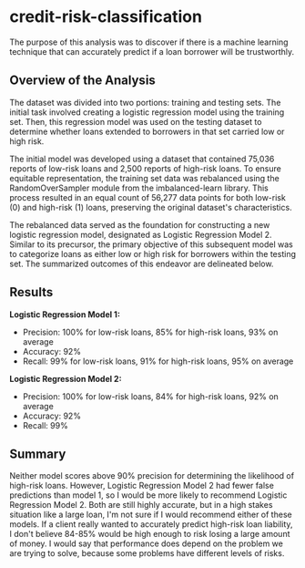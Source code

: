 # credit-risk-classification
The purpose of this analysis was to discover if there is a machine learning technique that can accurately predict if a loan borrower will be trustworthly. 

## Overview of the Analysis

The dataset was divided into two portions: training and testing sets. The initial task involved creating a logistic regression model using the training set. Then, this regression model was used on the testing dataset to determine whether loans extended to borrowers in that set carried low or high risk. 

The initial model was developed using a dataset that contained 75,036 reports of low-risk loans and 2,500 reports of high-risk loans. To ensure equitable representation, the training set data was rebalanced using the RandomOverSampler module from the imbalanced-learn library. This process resulted in an equal count of 56,277 data points for both low-risk (0) and high-risk (1) loans, preserving the original dataset's characteristics.

The rebalanced data served as the foundation for constructing a new logistic regression model, designated as Logistic Regression Model 2. Similar to its precursor, the primary objective of this subsequent model was to categorize loans as either low or high risk for borrowers within the testing set. The summarized outcomes of this endeavor are delineated below.

## Results
<strong>Logistic Regression Model 1:</strong>

* Precision: 100% for low-risk loans, 85% for high-risk loans, 93% on average
* Accuracy: 92%
* Recall: 99% for low-risk loans, 91% for high-risk loans, 95% on average

<strong>Logistic Regression Model 2:</strong>

* Precision: 100% for low-risk loans, 84% for high-risk loans, 92% on average
* Accuracy: 92%
* Recall: 99%

## Summary

Neither model scores above 90% precision for determining the likelihood of high-risk loans. However, Logistic Regression Model 2 had fewer false predictions than model 1, so I would be more likely to recommend Logistic Regression Model 2. Both are still highly accurate, but in a high stakes situation like a large loan, I'm not sure if I would recommend either of these models. If a client really wanted to accurately predict high-risk loan liability, I don't believe 84-85% would be high enough to risk losing a large amount of money. I would say that performance does depend on the problem we are trying to solve, because some problems have different levels of risks. 

